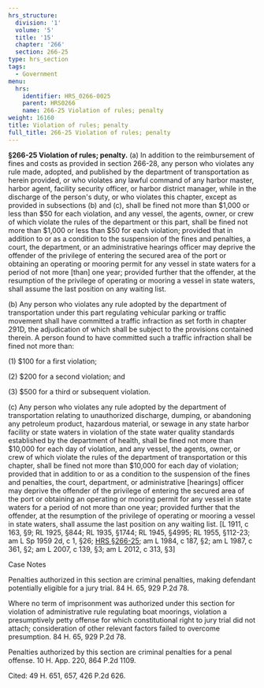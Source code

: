```yaml
---
hrs_structure:
  division: '1'
  volume: '5'
  title: '15'
  chapter: '266'
  section: 266-25
type: hrs_section
tags:
  - Government
menu:
  hrs:
    identifier: HRS_0266-0025
    parent: HRS0266
    name: 266-25 Violation of rules; penalty
weight: 16160
title: Violation of rules; penalty
full_title: 266-25 Violation of rules; penalty
---
```

**§266-25 Violation of rules; penalty.** (a) In addition to the reimbursement of fines and costs as provided in section 266-28, any person who violates any rule made, adopted, and published by the department of transportation as herein provided, or who violates any lawful command of any harbor master, harbor agent, facility security officer, or harbor district manager, while in the discharge of the person's duty, or who violates this chapter, except as provided in subsections (b) and (c), shall be fined not more than $1,000 or less than $50 for each violation, and any vessel, the agents, owner, or crew of which violate the rules of the department or this part, shall be fined not more than $1,000 or less than $50 for each violation; provided that in addition to or as a condition to the suspension of the fines and penalties, a court, the department, or an administrative hearings officer may deprive the offender of the privilege of entering the secured area of the port or obtaining an operating or mooring permit for any vessel in state waters for a period of not more [than] one year; provided further that the offender, at the resumption of the privilege of operating or mooring a vessel in state waters, shall assume the last position on any waiting list.

(b) Any person who violates any rule adopted by the department of transportation under this part regulating vehicular parking or traffic movement shall have committed a traffic infraction as set forth in chapter 291D, the adjudication of which shall be subject to the provisions contained therein. A person found to have committed such a traffic infraction shall be fined not more than:

(1) $100 for a first violation;

(2) $200 for a second violation; and

(3) $500 for a third or subsequent violation.

(c) Any person who violates any rule adopted by the department of transportation relating to unauthorized discharge, dumping, or abandoning any petroleum product, hazardous material, or sewage in any state harbor facility or state waters in violation of the state water quality standards established by the department of health, shall be fined not more than $10,000 for each day of violation, and any vessel, the agents, owner, or crew of which violate the rules of the department of transportation or this chapter, shall be fined not more than $10,000 for each day of violation; provided that in addition to or as a condition to the suspension of the fines and penalties, the court, department, or administrative [hearings] officer may deprive the offender of the privilege of entering the secured area of the port or obtaining an operating or mooring permit for any vessel in state waters for a period of not more than one year; provided further that the offender, at the resumption of the privilege of operating or mooring a vessel in state waters, shall assume the last position on any waiting list. [L 1911, c 163, §9; RL 1925, §844; RL 1935, §1744; RL 1945, §4995; RL 1955, §112-23; am L Sp 1959 2d, c 1, §26; [HRS §266-25](/title-15/chapter-266/section-266-25/); am L 1984, c 187, §2; am L 1987, c 361, §2; am L 2007, c 139, §3; am L 2012, c 313, §3]

Case Notes

Penalties authorized in this section are criminal penalties, making defendant potentially eligible for a jury trial. 84 H. 65, 929 P.2d 78.

Where no term of imprisonment was authorized under this section for violation of administrative rule regulating boat moorings, violation a presumptively petty offense for which constitutional right to jury trial did not attach; consideration of other relevant factors failed to overcome presumption. 84 H. 65, 929 P.2d 78.

Penalties authorized by this section are criminal penalties for a penal offense. 10 H. App. 220, 864 P.2d 1109.

Cited: 49 H. 651, 657, 426 P.2d 626.